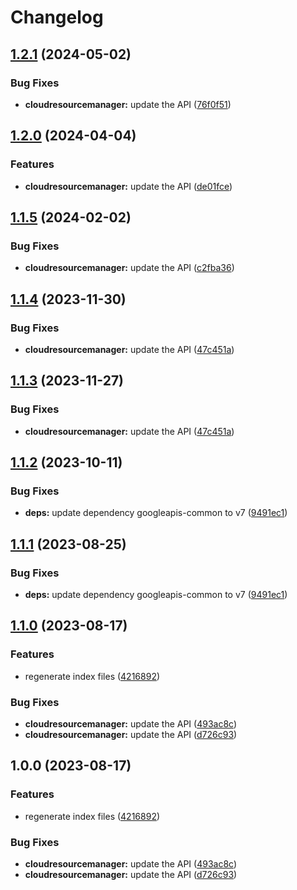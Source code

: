 # Changelog

## [1.2.1](https://github.com/googleapis/google-api-nodejs-client/compare/cloudresourcemanager-v1.2.0...cloudresourcemanager-v1.2.1) (2024-05-02)


### Bug Fixes

* **cloudresourcemanager:** update the API ([76f0f51](https://github.com/googleapis/google-api-nodejs-client/commit/76f0f511f97312e3aa7a41f14befa836ce44df55))

## [1.2.0](https://github.com/googleapis/google-api-nodejs-client/compare/cloudresourcemanager-v1.1.5...cloudresourcemanager-v1.2.0) (2024-04-04)


### Features

* **cloudresourcemanager:** update the API ([de01fce](https://github.com/googleapis/google-api-nodejs-client/commit/de01fce516bea73d0f2417cd1fd433dff0357a33))

## [1.1.5](https://github.com/googleapis/google-api-nodejs-client/compare/cloudresourcemanager-v1.1.4...cloudresourcemanager-v1.1.5) (2024-02-02)


### Bug Fixes

* **cloudresourcemanager:** update the API ([c2fba36](https://github.com/googleapis/google-api-nodejs-client/commit/c2fba36af030024aacc315ec3815efa67bce9486))

## [1.1.4](https://github.com/googleapis/google-api-nodejs-client/compare/cloudresourcemanager-v1.1.3...cloudresourcemanager-v1.1.4) (2023-11-30)


### Bug Fixes

* **cloudresourcemanager:** update the API ([47c451a](https://github.com/googleapis/google-api-nodejs-client/commit/47c451af937d886c26ffcf1895a7d2ebc416e116))

## [1.1.3](https://github.com/googleapis/google-api-nodejs-client/compare/cloudresourcemanager-v1.1.2...cloudresourcemanager-v1.1.3) (2023-11-27)


### Bug Fixes

* **cloudresourcemanager:** update the API ([47c451a](https://github.com/googleapis/google-api-nodejs-client/commit/47c451af937d886c26ffcf1895a7d2ebc416e116))

## [1.1.2](https://github.com/googleapis/google-api-nodejs-client/compare/cloudresourcemanager-v1.1.1...cloudresourcemanager-v1.1.2) (2023-10-11)


### Bug Fixes

* **deps:** update dependency googleapis-common to v7 ([9491ec1](https://github.com/googleapis/google-api-nodejs-client/commit/9491ec1cdc3c413e7d73edcfcd59cf5c28a7c855))

## [1.1.1](https://github.com/googleapis/google-api-nodejs-client/compare/cloudresourcemanager-v1.1.0...cloudresourcemanager-v1.1.1) (2023-08-25)


### Bug Fixes

* **deps:** update dependency googleapis-common to v7 ([9491ec1](https://github.com/googleapis/google-api-nodejs-client/commit/9491ec1cdc3c413e7d73edcfcd59cf5c28a7c855))

## [1.1.0](https://github.com/googleapis/google-api-nodejs-client/compare/cloudresourcemanager-v1.0.0...cloudresourcemanager-v1.1.0) (2023-08-17)


### Features

* regenerate index files ([4216892](https://github.com/googleapis/google-api-nodejs-client/commit/42168925208e087c952d1fc8267847731d05ae9f))


### Bug Fixes

* **cloudresourcemanager:** update the API ([493ac8c](https://github.com/googleapis/google-api-nodejs-client/commit/493ac8ce90305e1dcb639d24765293aa6b4867c1))
* **cloudresourcemanager:** update the API ([d726c93](https://github.com/googleapis/google-api-nodejs-client/commit/d726c9376f19d6ea45bff10a1da4da0b6bd3007f))

## 1.0.0 (2023-08-17)


### Features

* regenerate index files ([4216892](https://github.com/googleapis/google-api-nodejs-client/commit/42168925208e087c952d1fc8267847731d05ae9f))


### Bug Fixes

* **cloudresourcemanager:** update the API ([493ac8c](https://github.com/googleapis/google-api-nodejs-client/commit/493ac8ce90305e1dcb639d24765293aa6b4867c1))
* **cloudresourcemanager:** update the API ([d726c93](https://github.com/googleapis/google-api-nodejs-client/commit/d726c9376f19d6ea45bff10a1da4da0b6bd3007f))

